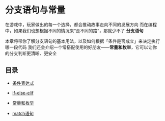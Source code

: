 # 分支语句与常量

在游戏中，玩家做出的每一个选择，都会推动故事走向不同的发展方向
而在编程中，如果我们也想根据不同的情况来“走不同的路”，那就少不了 **分支语句**

本章将带你了解分支语句的基本用法，以及如何根据「条件是否成立」来决定执行哪一段代码
我们还会介绍一个常搭配使用的好朋友——**常量和枚举**，它可以让你的分支判断更清晰、更安全

目录
---

- [条件表达式](4.1.conditional-expressions.md)

- [if-else-elif](4.2.if-else-elif.md)

- [常量和枚举](4.3.constants-and-enums.md)

- [match语句](4.4.match-statement.md)